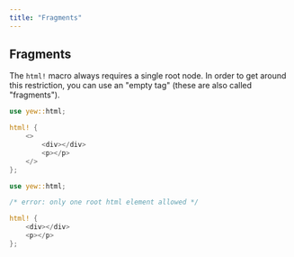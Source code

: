 ```yaml
---
title: "Fragments"
---
```


## Fragments

The `html!` macro always requires a single root node. In order to get around this restriction, you
can use an "empty tag" (these are also called "fragments").

<!--DOCUSAURUS_CODE_TABS-->
<!--Valid-->

```rust
use yew::html;

html! {
    <>
        <div></div>
        <p></p>
    </>
};
```

<!--Invalid-->

```rust ,compile_fail
use yew::html;

/* error: only one root html element allowed */

html! {
    <div></div>
    <p></p>
};
```

<!--END_DOCUSAURUS_CODE_TABS-->
